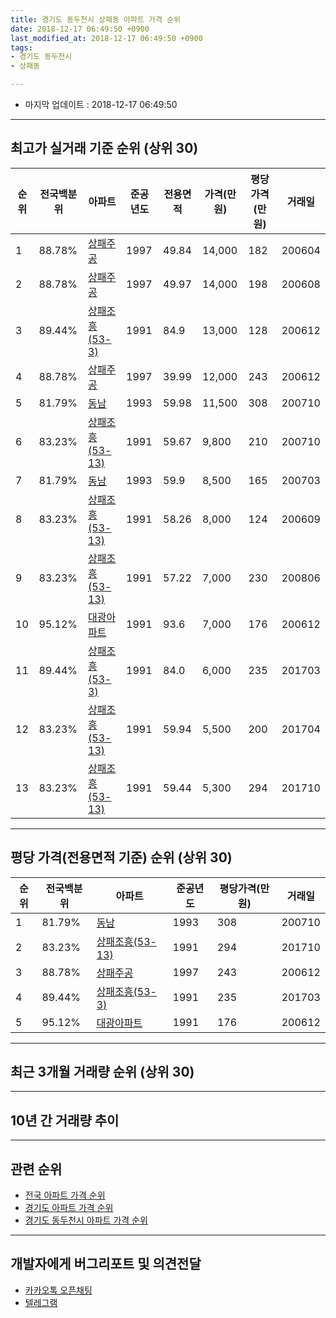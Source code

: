 ```yaml
---
title: 경기도 동두천시 상패동 아파트 가격 순위
date: 2018-12-17 06:49:50 +0900
last_modified_at: 2018-12-17 06:49:50 +0900
tags:
- 경기도 동두천시
- 상패동

---
```


* 마지막 업데이트 : 2018-12-17 06:49:50

---

## 최고가 실거래 기준 순위 (상위 30)


|순위|전국백분위|아파트|준공년도|전용면적|가격(만원)|평당가격(만원)|거래일|
|---|---|---|---|---|---|---|---|
|1|88.78%|[상패주공](https://search.naver.com/search.naver?query=%EA%B2%BD%EA%B8%B0%EB%8F%84+%EB%8F%99%EB%91%90%EC%B2%9C%EC%8B%9C+%EC%83%81%ED%8C%A8%EB%8F%99+%EC%83%81%ED%8C%A8%EC%A3%BC%EA%B3%B5)|1997|49.84|14,000|182|200604|
|2|88.78%|[상패주공](https://search.naver.com/search.naver?query=%EA%B2%BD%EA%B8%B0%EB%8F%84+%EB%8F%99%EB%91%90%EC%B2%9C%EC%8B%9C+%EC%83%81%ED%8C%A8%EB%8F%99+%EC%83%81%ED%8C%A8%EC%A3%BC%EA%B3%B5)|1997|49.97|14,000|198|200608|
|3|89.44%|[상패조흥(53-3)](https://search.naver.com/search.naver?query=%EA%B2%BD%EA%B8%B0%EB%8F%84+%EB%8F%99%EB%91%90%EC%B2%9C%EC%8B%9C+%EC%83%81%ED%8C%A8%EB%8F%99+%EC%83%81%ED%8C%A8%EC%A1%B0%ED%9D%A5%2853-3%29)|1991|84.9|13,000|128|200612|
|4|88.78%|[상패주공](https://search.naver.com/search.naver?query=%EA%B2%BD%EA%B8%B0%EB%8F%84+%EB%8F%99%EB%91%90%EC%B2%9C%EC%8B%9C+%EC%83%81%ED%8C%A8%EB%8F%99+%EC%83%81%ED%8C%A8%EC%A3%BC%EA%B3%B5)|1997|39.99|12,000|243|200612|
|5|81.79%|[동남](https://search.naver.com/search.naver?query=%EA%B2%BD%EA%B8%B0%EB%8F%84+%EB%8F%99%EB%91%90%EC%B2%9C%EC%8B%9C+%EC%83%81%ED%8C%A8%EB%8F%99+%EB%8F%99%EB%82%A8)|1993|59.98|11,500|308|200710|
|6|83.23%|[상패조흥(53-13)](https://search.naver.com/search.naver?query=%EA%B2%BD%EA%B8%B0%EB%8F%84+%EB%8F%99%EB%91%90%EC%B2%9C%EC%8B%9C+%EC%83%81%ED%8C%A8%EB%8F%99+%EC%83%81%ED%8C%A8%EC%A1%B0%ED%9D%A5%2853-13%29)|1991|59.67|9,800|210|200710|
|7|81.79%|[동남](https://search.naver.com/search.naver?query=%EA%B2%BD%EA%B8%B0%EB%8F%84+%EB%8F%99%EB%91%90%EC%B2%9C%EC%8B%9C+%EC%83%81%ED%8C%A8%EB%8F%99+%EB%8F%99%EB%82%A8)|1993|59.9|8,500|165|200703|
|8|83.23%|[상패조흥(53-13)](https://search.naver.com/search.naver?query=%EA%B2%BD%EA%B8%B0%EB%8F%84+%EB%8F%99%EB%91%90%EC%B2%9C%EC%8B%9C+%EC%83%81%ED%8C%A8%EB%8F%99+%EC%83%81%ED%8C%A8%EC%A1%B0%ED%9D%A5%2853-13%29)|1991|58.26|8,000|124|200609|
|9|83.23%|[상패조흥(53-13)](https://search.naver.com/search.naver?query=%EA%B2%BD%EA%B8%B0%EB%8F%84+%EB%8F%99%EB%91%90%EC%B2%9C%EC%8B%9C+%EC%83%81%ED%8C%A8%EB%8F%99+%EC%83%81%ED%8C%A8%EC%A1%B0%ED%9D%A5%2853-13%29)|1991|57.22|7,000|230|200806|
|10|95.12%|[대광아파트](https://search.naver.com/search.naver?query=%EA%B2%BD%EA%B8%B0%EB%8F%84+%EB%8F%99%EB%91%90%EC%B2%9C%EC%8B%9C+%EC%83%81%ED%8C%A8%EB%8F%99+%EB%8C%80%EA%B4%91%EC%95%84%ED%8C%8C%ED%8A%B8)|1991|93.6|7,000|176|200612|
|11|89.44%|[상패조흥(53-3)](https://search.naver.com/search.naver?query=%EA%B2%BD%EA%B8%B0%EB%8F%84+%EB%8F%99%EB%91%90%EC%B2%9C%EC%8B%9C+%EC%83%81%ED%8C%A8%EB%8F%99+%EC%83%81%ED%8C%A8%EC%A1%B0%ED%9D%A5%2853-3%29)|1991|84.0|6,000|235|201703|
|12|83.23%|[상패조흥(53-13)](https://search.naver.com/search.naver?query=%EA%B2%BD%EA%B8%B0%EB%8F%84+%EB%8F%99%EB%91%90%EC%B2%9C%EC%8B%9C+%EC%83%81%ED%8C%A8%EB%8F%99+%EC%83%81%ED%8C%A8%EC%A1%B0%ED%9D%A5%2853-13%29)|1991|59.94|5,500|200|201704|
|13|83.23%|[상패조흥(53-13)](https://search.naver.com/search.naver?query=%EA%B2%BD%EA%B8%B0%EB%8F%84+%EB%8F%99%EB%91%90%EC%B2%9C%EC%8B%9C+%EC%83%81%ED%8C%A8%EB%8F%99+%EC%83%81%ED%8C%A8%EC%A1%B0%ED%9D%A5%2853-13%29)|1991|59.44|5,300|294|201710|


---

## 평당 가격(전용면적 기준) 순위 (상위 30)


|순위|전국백분위|아파트|준공년도|평당가격(만원)|거래일|
|---|---|---|---|---|---|
|1|81.79%|[동남](https://search.naver.com/search.naver?query=%EA%B2%BD%EA%B8%B0%EB%8F%84+%EB%8F%99%EB%91%90%EC%B2%9C%EC%8B%9C+%EC%83%81%ED%8C%A8%EB%8F%99+%EB%8F%99%EB%82%A8)|1993|308|200710|
|2|83.23%|[상패조흥(53-13)](https://search.naver.com/search.naver?query=%EA%B2%BD%EA%B8%B0%EB%8F%84+%EB%8F%99%EB%91%90%EC%B2%9C%EC%8B%9C+%EC%83%81%ED%8C%A8%EB%8F%99+%EC%83%81%ED%8C%A8%EC%A1%B0%ED%9D%A5%2853-13%29)|1991|294|201710|
|3|88.78%|[상패주공](https://search.naver.com/search.naver?query=%EA%B2%BD%EA%B8%B0%EB%8F%84+%EB%8F%99%EB%91%90%EC%B2%9C%EC%8B%9C+%EC%83%81%ED%8C%A8%EB%8F%99+%EC%83%81%ED%8C%A8%EC%A3%BC%EA%B3%B5)|1997|243|200612|
|4|89.44%|[상패조흥(53-3)](https://search.naver.com/search.naver?query=%EA%B2%BD%EA%B8%B0%EB%8F%84+%EB%8F%99%EB%91%90%EC%B2%9C%EC%8B%9C+%EC%83%81%ED%8C%A8%EB%8F%99+%EC%83%81%ED%8C%A8%EC%A1%B0%ED%9D%A5%2853-3%29)|1991|235|201703|
|5|95.12%|[대광아파트](https://search.naver.com/search.naver?query=%EA%B2%BD%EA%B8%B0%EB%8F%84+%EB%8F%99%EB%91%90%EC%B2%9C%EC%8B%9C+%EC%83%81%ED%8C%A8%EB%8F%99+%EB%8C%80%EA%B4%91%EC%95%84%ED%8C%8C%ED%8A%B8)|1991|176|200612|


---

## 최근 3개월 거래량 순위 (상위 30)


<div style="width:100%;">
    <canvas id="deal_count_ranking" height="250"></canvas>
</div>


<script>
new Chart(document.getElementById("deal_count_ranking"), {
    type: 'horizontalBar',
    data: {
        labels: ['상패주공', '상패조흥(53-3)', '동남', '상패조흥(53-13)'],
        datasets: [{
            label: '실거래 수',
            data: [3, 2, 1, 1],
            borderColor: "rgba(255, 0, 128, 1)",
            backgroundColor: "rgba(255, 0, 128, 0.5)",
            fill: false,
        }]
    },
    options: {
        responsive: true,
        title: {
            display: true,
            text: '최근 3개월 거래량 순위'
        },
        tooltips: {
            mode: 'index',
            intersect: false,
            callbacks: {
                title: function(tooltipItems, data) {
                    return "실거래 수:";
                },
                label: function(tooltipItem, data) {
                    return data.labels[tooltipItem.index] + ": " + tooltipItem.xLabel;
                }
            }
        },
        hover: {
            mode: 'nearest',
            intersect: true
        },
        scales: {
            xAxes: [{
                display: true,
                scaleLabel: {
                    display: true,
                    labelString: '실거래 수'
                },
                ticks: {
                    suggestedMin: 0,
                }
            }],
            yAxes: [{
                display: true,
                ticks: {
                    autoSkip: false,
                    callback: function(value, index, values) {
                        if (value.length > 15)
                            return value.substr(0, 13) + "...";
                        else
                            return value;
                    }
                },
                scaleLabel: {
                    display: false,
                }
            }]
        }
    }
});

</script>


---

## 10년 간 거래량 추이


<div style="width:100%;">
    <canvas id="deal_progress" height="250"></canvas>
</div>

<script>
new Chart(document.getElementById("deal_progress"), {
    type: 'line',
    data: {
        labels: ['200812','200901','200902','200903','200904','200905','200906','200907','200908','200909','200910','200911','200912','201001','201002','201003','201004','201005','201006','201007','201008','201009','201010','201011','201012','201101','201102','201103','201104','201105','201106','201107','201108','201109','201110','201111','201112','201201','201202','201203','201204','201205','201206','201207','201208','201209','201210','201211','201212','201301','201302','201303','201304','201305','201306','201307','201308','201309','201310','201311','201312','201401','201402','201403','201404','201405','201406','201407','201408','201409','201410','201411','201412','201501','201502','201503','201504','201505','201506','201507','201508','201509','201510','201511','201512','201601','201602','201603','201604','201605','201606','201607','201608','201609','201610','201611','201612','201701','201702','201703','201704','201705','201706','201707','201708','201709','201710','201711','201712','201801','201802','201803','201804','201805','201806','201807','201808','201809','201810','201811','201812'],
        datasets: [{
            label: '실거래 수',
            pointRadius: 1,
            data: [0, 2, 10, 5, 2, 4, 9, 6, 5, 9, 4, 1, 2, 3, 2, 0, 1, 1, 1, 4, 3, 1, 4, 2, 3, 3, 0, 1, 6, 1, 8, 2, 4, 2, 1, 3, 4, 2, 0, 4, 6, 1, 2, 1, 2, 0, 2, 1, 0, 1, 3, 4, 7, 5, 3, 1, 2, 0, 5, 2, 5, 5, 2, 11, 3, 2, 3, 6, 1, 5, 6, 3, 3, 2, 3, 14, 4, 6, 6, 11, 4, 3, 5, 7, 3, 3, 6, 11, 14, 4, 4, 4, 7, 4, 6, 7, 5, 4, 6, 17, 2, 5, 4, 4, 5, 4, 5, 5, 2, 2, 0, 7, 3, 2, 2, 1, 4, 2, 5, 1, 1],
            borderColor: "rgba(255, 201, 14, 1)",
            backgroundColor: "rgba(255, 201, 14, 0.5)",
            fill: true,
        }]
    },
    options: {
        responsive: true,
        title: {
            display: true,
            text: '10년간 거래량 추이'
        },
        tooltips: {
            mode: 'index',
            intersect: false,
        },
        hover: {
            mode: 'nearest',
            intersect: true
        },
        scales: {
            xAxes: [{
                display: true,
                scaleLabel: {
                    display: true,
                    labelString: '년/월'
                }
            }],
            yAxes: [{
                display: true,
                ticks: {
                    suggestedMin: 0,
                },
                scaleLabel: {
                    display: true,
                    labelString: '실거래 수'
                }
            }]
        }
    }
});

</script>


---

## 관련 순위

- [전국 아파트 가격 순위](https://inasie.github.io/apt-ranking/전국)
- [경기도 아파트 가격 순위](https://inasie.github.io/apt-ranking/경기도)
- [경기도 동두천시 아파트 가격 순위](https://inasie.github.io/apt-ranking/경기도-동두천시)


---

## 개발자에게 버그리포트 및 의견전달

- [카카오톡 오픈채팅](https://open.kakao.com/o/gLJUAP4)
- [텔레그램](https://t.me/inasie)

